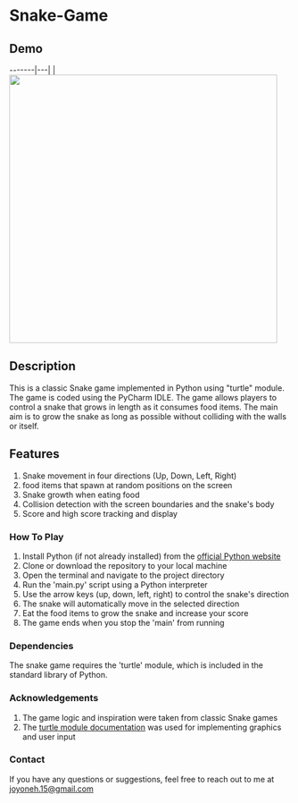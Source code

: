 # Snake-Game
## Demo
-------|---|
|<img height="480" src="7bb39f84-1c37-446c-a709-9473ca5b2f28.gif">

## Description
This is a classic Snake game implemented in Python using "turtle" module. The game is coded using the PyCharm IDLE. The game allows players to control a snake that grows in length as it consumes food items. The main aim is to grow the snake as long as possible without colliding with the walls or itself.

## Features
1. Snake movement in four directions (Up, Down, Left, Right)
2. food items that spawn at random positions on the screen
3. Snake growth when eating food
4. Collision detection with the screen boundaries and the snake's body
5. Score and high score tracking and display

### How To Play
1. Install Python (if not already installed) from the [official Python website](https://www.python.org/downloads/macos/)
2. Clone or download the repository to your local machine
3. Open the terminal and navigate to the project directory
4. Run the 'main.py' script using a Python interpreter
5. Use the arrow keys (up, down, left, right) to control the snake's direction
6. The snake will automatically move in the selected direction
7. Eat the food items to grow the snake and increase your score
8. The game ends when you stop the 'main' from running

### Dependencies
The snake game requires the 'turtle' module, which is included in the standard library of Python. 

### Acknowledgements
1. The game logic and inspiration were taken from classic Snake games
2. The [turtle module documentation](https://docs.python.org/3/library/turtle.html) was used for implementing graphics and user input

### Contact
If you have any questions or suggestions, feel free to reach out to me at [joyoneh.15@gmail.com](https://docs.python.org/3/library/turtle.html)
